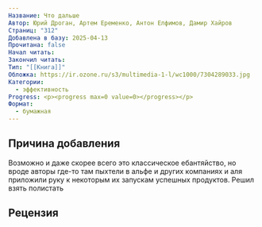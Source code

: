 ```yaml
---
Название: Что дальше
Автор: Юрий Дроган, Артем Еременко, Антон Елфимов, Дамир Хайров
Страниц: "312"
Добавлена в базу: 2025-04-13
Прочитана: false
Начал читать: 
Закончил читать: 
Тип: "[[Книга]]"
Обложка: https://ir.ozone.ru/s3/multimedia-1-l/wc1000/7304289033.jpg
Категории:
  - эффективность
Progress: <p><progress max=0 value=0></progress></p>
Формат:
  - бумажная
---
```

## Причина добавления

Возможно и даже скорее всего это классическое ебантяйство, но вроде авторы где-то там пыхтели в альфе и других компаниях и аля приложили руку к некоторым их запускам успешных продуктов. Решил взять полистать

## Рецензия
